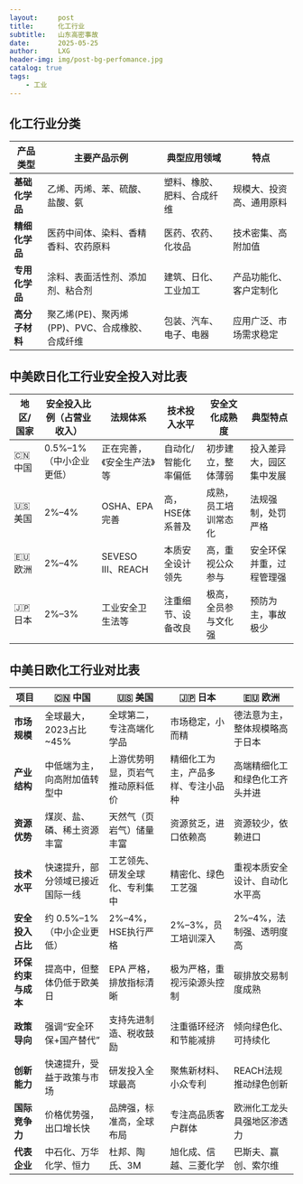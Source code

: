 ```yaml
---
layout:     post
title:      化工行业
subtitle:   山东高密事故
date:       2025-05-25
author:     LXG
header-img: img/post-bg-perfomance.jpg
catalog: true
tags:
    - 工业
---
```


## 化工行业分类

| 产品类型       | 主要产品示例                       | 典型应用领域             | 特点                      |
|----------------|----------------------------------|--------------------------|---------------------------|
| **基础化学品**  | 乙烯、丙烯、苯、硫酸、盐酸、氨   | 塑料、橡胶、肥料、合成纤维 | 规模大、投资高、通用原料    |
| **精细化学品**  | 医药中间体、染料、香精香料、农药原料 | 医药、农药、化妆品        | 技术密集、高附加值          |
| **专用化学品**  | 涂料、表面活性剂、添加剂、粘合剂   | 建筑、日化、工业加工      | 产品功能化、客户定制化      |
| **高分子材料**  | 聚乙烯(PE)、聚丙烯(PP)、PVC、合成橡胶、合成纤维 | 包装、汽车、电子、电器    | 应用广泛、市场需求稳定      |

## 中美欧日化工行业安全投入对比表

| 地区/国家 | 安全投入比例（占营业收入） | 法规体系         | 技术投入水平       | 安全文化成熟度 | 典型特点 |
|-----------|----------------------------|------------------|--------------------|----------------|----------|
| 🇨🇳 中国   | 0.5%–1%（中小企业更低）       | 正在完善，《安全生产法》等 | 自动化/智能化率偏低  | 初步建立，整体薄弱 | 投入差异大，园区集中发展 |
| 🇺🇸 美国   | 2%–4%                       | OSHA、EPA 完善    | 高，HSE体系普及      | 成熟，员工培训常态化 | 法规强制，处罚严格     |
| 🇪🇺 欧洲   | 2%–4%                       | SEVESO III、REACH | 本质安全设计领先     | 高，重视公众参与    | 安全环保并重，过程管理强 |
| 🇯🇵 日本   | 2%–3%                       | 工业安全卫生法等   | 注重细节、设备改良    | 极高，全员参与文化强 | 预防为主，事故极少     |

## 中美日欧化工行业对比表

| 项目               | 🇨🇳 中国                      | 🇺🇸 美国                          | 🇯🇵 日本                          | 🇪🇺 欧洲                         |
|--------------------|------------------------------|----------------------------------|----------------------------------|-------------------------------|
| **市场规模**       | 全球最大，2023占比~45%        | 全球第二，专注高端化学品         | 市场稳定，小而精                 | 德法意为主，整体规模略高于日本 |
| **产业结构**       | 中低端为主，向高附加值转型中   | 上游优势明显，页岩气推动原料低价 | 精细化工为主，产品多样、专注小品种 | 高端精细化工和绿色化工齐头并进   |
| **资源优势**       | 煤炭、盐、磷、稀土资源丰富     | 天然气（页岩气）储量丰富         | 资源贫乏，进口依赖高             | 资源较少，依赖进口              |
| **技术水平**       | 快速提升，部分领域已接近国际一线 | 工艺领先、研发全球化、专利集中   | 精密化、绿色工艺强               | 重视本质安全设计、自动化水平高   |
| **安全投入占比**   | 约 0.5%–1%（中小企业更低）      | 2%–4%，HSE执行严格               | 2%–3%，员工培训深入              | 2%–4%，法制强、透明度高         |
| **环保约束与成本** | 提高中，但整体仍低于欧美日     | EPA 严格，排放指标清晰           | 极为严格，重视污染源头控制       | 碳排放交易制度成熟               |
| **政策导向**       | 强调“安全环保+国产替代”        | 支持先进制造、税收鼓励           | 注重循环经济和节能减排           | 倾向绿色化、可持续化            |
| **创新能力**       | 快速提升，受益于政策与市场     | 研发投入全球最高                 | 聚焦新材料、小众专利             | REACH法规推动绿色创新           |
| **国际竞争力**     | 价格优势强，出口增长快         | 品牌强，标准高，全球布局         | 专注高品质客户群体               | 欧洲化工龙头具强地区渗透力       |
| **代表企业**       | 中石化、万华化学、恒力         | 杜邦、陶氏、3M                   | 旭化成、信越、三菱化学           | 巴斯夫、赢创、索尔维            |



